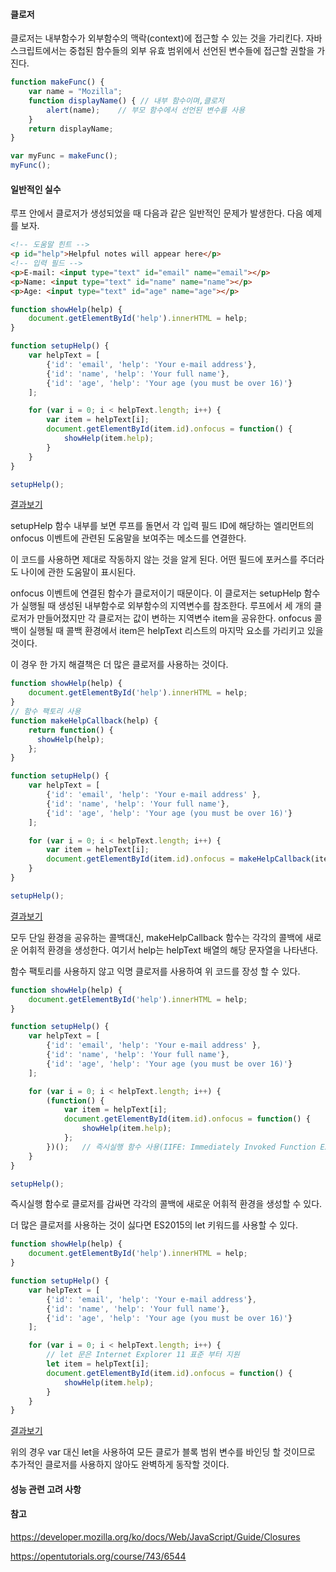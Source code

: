 #### 클로저

클로저는 내부함수가 외부함수의 맥락(context)에 접근할 수 있는 것을 가리킨다. 자바스크립트에서는 중첩된 함수들의 외부 유효 범위에서 선언된 변수들에 접근할 권할을 가진다.

```javascript
function makeFunc() {
    var name = "Mozilla";	
    function displayName() { // 내부 함수이며,클로저
        alert(name);	// 부모 함수에서 선언된 변수를 사용
    }
    return displayName;
}

var myFunc = makeFunc();
myFunc();
```



#### 일반적인 실수

루프 안에서 클로저가 생성되었을 때 다음과 같은 일반적인 문제가 발생한다. 다음 예제를 보자.

```html
<!-- 도움말 힌트 -->
<p id="help">Helpful notes will appear here</p>
<!-- 입력 필드 -->
<p>E-mail: <input type="text" id="email" name="email"></p>
<p>Name: <input type="text" id="name" name="name"></p>
<p>Age: <input type="text" id="age" name="age"></p>
```

```javascript
function showHelp(help) {
    document.getElementById('help').innerHTML = help;
}

function setupHelp() {
    var helpText = [
        {'id': 'email', 'help': 'Your e-mail address'},
        {'id': 'name', 'help': 'Your full name'},
        {'id': 'age', 'help': 'Your age (you must be over 16)'}
    ];

    for (var i = 0; i < helpText.length; i++) {
        var item = helpText[i];
        document.getElementById(item.id).onfocus = function() {
            showHelp(item.help);
        }
    }
}

setupHelp();
```

[결과보기](https://jy836979.github.io/Tutorials/src/main/webapp/javascript/closures/closures-general-miss.html)

setupHelp 함수 내부를 보면 루프를 돌면서 각 입력 필드 ID에 해당하는 엘리먼트의 onfocus 이벤트에 관련된 도움말을 보여주는 메소드를 연결한다. 

이 코드를 사용하면 제대로 작동하지 않는 것을 알게 된다. 어떤 필드에 포커스를 주더라도 나이에 관한 도움말이 표시된다.

onfocus 이벤트에 연결된 함수가 클로저이기 때문이다. 이 클로저는 setupHelp 함수가 실행될 때 생성된 내부함수로 외부함수의 지역변수를 참조한다. 
루프에서 세 개의 클로저가 만들어졌지만 각 클로저는 값이 변하는 지역변수 item을 공유한다. 
onfocus 콜백이 실행될 때  콜백 환경에서 item은 helpText 리스트의 마지막 요소를 가리키고 있을 것이다.

이 경우 한 가지 해결책은 더 많은 클로저를 사용하는 것이다.

```javascript
function showHelp(help) {
    document.getElementById('help').innerHTML = help;
}
// 함수 팩토리 사용
function makeHelpCallback(help) {
    return function() {
      showHelp(help);
    };
}

function setupHelp() {
    var helpText = [
        {'id': 'email', 'help': 'Your e-mail address' },
        {'id': 'name', 'help': 'Your full name'},
        {'id': 'age', 'help': 'Your age (you must be over 16)'}
    ];

    for (var i = 0; i < helpText.length; i++) {
        var item = helpText[i];
        document.getElementById(item.id).onfocus = makeHelpCallback(item.help);
    }
}

setupHelp();
```

[결과보기](https://jy836979.github.io/Tutorials/src/main/webapp/javascript/closures/closures-general-miss-solution-1.html)

모두 단일 환경을 공유하는 콜백대신, makeHelpCallback 함수는 각각의 콜백에 새로운 어휘적 환경을 생성한다. 
여기서 help는 helpText 배열의 해당 문자열을 나타낸다.

함수 팩토리를 사용하지 않고 익명 클로저를 사용하여 위 코드를 장성 할 수 있다.

```javascript
function showHelp(help) {
    document.getElementById('help').innerHTML = help;
}

function setupHelp() {
    var helpText = [
        {'id': 'email', 'help': 'Your e-mail address' },
        {'id': 'name', 'help': 'Your full name'},
        {'id': 'age', 'help': 'Your age (you must be over 16)'}
    ];

    for (var i = 0; i < helpText.length; i++) {
        (function() {
            var item = helpText[i];
            document.getElementById(item.id).onfocus = function() {
				showHelp(item.help);
            };
        })();	// 즉시실행 함수 사용(IIFE: Immediately Invoked Function Expresion)
    }
}

setupHelp();
```

즉시실행 함수로 클로저를 감싸면 각각의 콜백에 새로운 어휘적 환경을 생성할 수 있다.

더 많은 클로저를 사용하는 것이 싫다면 ES2015의 let 키워드를 사용할 수 있다.

```javascript
function showHelp(help) {
    document.getElementById('help').innerHTML = help;
}

function setupHelp() {
    var helpText = [
        {'id': 'email', 'help': 'Your e-mail address'},
        {'id': 'name', 'help': 'Your full name'},
        {'id': 'age', 'help': 'Your age (you must be over 16)'}
    ];

    for (var i = 0; i < helpText.length; i++) {
        // let 문은 Internet Explorer 11 표준 부터 지원
        let item = helpText[i];
        document.getElementById(item.id).onfocus = function() {
            showHelp(item.help);
        }
    }
}
```

[결과보기](https://jy836979.github.io/Tutorials/src/main/webapp/javascript/closures/closures-general-miss-solution-2.html)

위의 경우 var 대신 let을 사용하여 모든 클로가 블록 범위 변수를 바인딩 할 것이므로 추가적인 클로저를 사용하지 않아도 완벽하게 동작할 것이다.



#### 성능 관련 고려 사항





#### 참고

https://developer.mozilla.org/ko/docs/Web/JavaScript/Guide/Closures

https://opentutorials.org/course/743/6544





